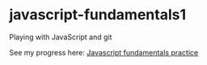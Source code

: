 # javascript-fundamentals1
Playing with JavaScript and git

See my progress here: <a href="https://TYLPHE.github.io/javascript-fundamentals1/" rel="nofollow">Javascript fundamentals practice</a>
